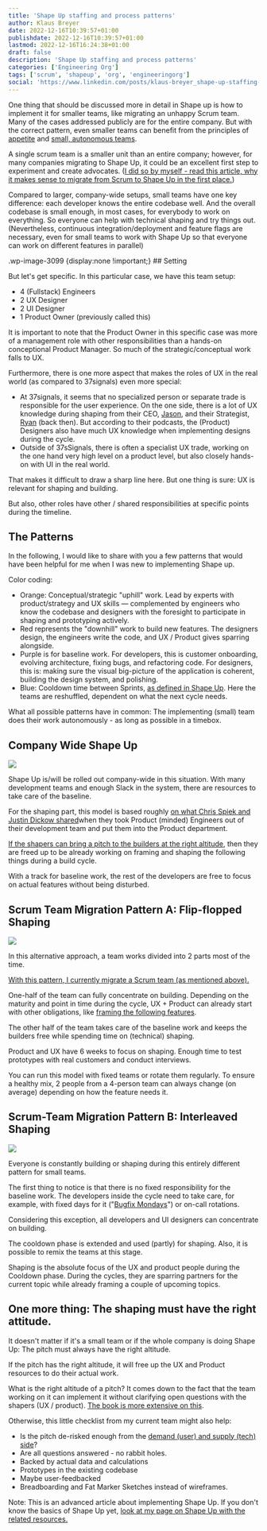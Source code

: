 ```yaml
---
title: 'Shape Up staffing and process patterns'
author: Klaus Breyer
date: 2022-12-16T10:39:57+01:00
publishdate: 2022-12-16T10:39:57+01:00
lastmod: 2022-12-16T16:24:38+01:00
draft: false
description: 'Shape Up staffing and process patterns'
categories: ['Engineering Org']
tags: ['scrum', 'shapeup', 'org', 'engineeringorg']
social: 'https://www.linkedin.com/posts/klaus-breyer_shape-up-staffing-and-process-patterns-activity-7009455007359979520-8ekP'
---
```



One thing that should be discussed more in detail in Shape up is how to implement it for smaller teams, like migrating an unhappy Scrum team. Many of the cases addressed publicly are for the entire company. But with the correct pattern, even smaller teams can benefit from the principles of [appetite](https://basecamp.com/shapeup/1.2-chapter-03#setting-the-appetite) and [small, autonomous teams](https://basecamp.com/shapeup/0.3-chapter-01#making-teams-responsible).

A single scrum team is a smaller unit than an entire company; however, for many companies migrating to Shape Up, it could be an excellent first step to experiment and create advocates. ([I did so by myself - read this article, why it makes sense to migrate from Scrum to Shape Up in the first place.](../20220923shape-up-track-for-scrum-or-how-to-experiment-with-the-process))

Compared to larger, company-wide setups, small teams have one key difference: each developer knows the entire codebase well. And the overall codebase is small enough, in most cases, for everybody to work on everything. So everyone can help with technical shaping and try things out. (Nevertheless, continuous integration/deployment and feature flags are necessary, even for small teams to work with Shape Up so that everyone can work on different features in parallel)
  <!-- wp:html --> .wp-image-3099 {display:none !important;} <!-- /wp:html --> ## Setting
But let's get specific. In this particular case, we have this team setup:

- 4 (Fullstack) Engineers
-  2 UX Designer
-  2 UI Designer
-  1 Product Owner (previously called this)


It is important to note that the Product Owner in this specific case was more of a management role with other responsibilities than a hands-on conceptional Product Manager. So much of the strategic/conceptual work falls to UX.

Furthermore, there is one more aspect that makes the roles of UX in the real world (as compared to 37signals) even more special:

- At 37signals, it seems that no specialized person or separate trade is responsible for the user experience. On the one side, there is a lot of UX knowledge during shaping from their CEO, [Jason](https://world.hey.com/jason), and their Strategist, [Ryan](https://feltpresence.com/) (back then). But according to their podcasts, the (Product) Designers also have much UX knowledge when implementing designs during the cycle.
- Outside of 37sSignals, there is often a specialist UX trade, working on the one hand very high level on a product level, but also closely hands-on with UI in the real world.


That makes it difficult to draw a sharp line here. But one thing is sure: UX is relevant for shaping and building.

But also, other roles have other / shared responsibilities at specific points during the timeline.
  ## The Patterns
In the following, I would like to share with you a few patterns that would have been helpful for me when I was new to implementing Shape up.

Color coding:

- Orange: Conceptual/strategic "uphill" work. Lead by experts with product/strategy and UX skills — complemented by engineers who know the codebase and designers with the foresight to participate in shaping and prototyping actively.
- Red represents the "downhill" work to build new features. The designers design, the engineers write the code, and UX / Product gives sparring alongside.
- Purple is for baseline work. For developers, this is customer onboarding, evolving architecture, fixing bugs, and refactoring code. For designers, this is: making sure the visual big-picture of the application is coherent, building the design system, and polishing.
- Blue: Cooldown time between Sprints, [as defined in Shape Up](https://basecamp.com/shapeup/2.2-chapter-08#cool-down). Here the teams are reshuffled, dependent on what the next cycle needs.


What all possible patterns have in common: The implementing (small) team does their work autonomously - as long as possible in a timebox.
  ## Company Wide Shape Up

![](2022-12-09-working-modes-company-wide.svg)

Shape Up is/will be rolled out company-wide in this situation. With many development teams and enough Slack in the system, there are resources to take care of the baseline.

For the shaping part, this model is based roughly [on what Chris Spiek and Justin Dickow shared](https://www.youtube.com/watch?v=cZF_zV2iby4)when they took Product (minded) Engineers out of their development team and put them into the Product department.

[If the shapers can bring a pitch to the builders at the right altitude](https://basecamp.com/shapeup/1.5-chapter-06), then they are freed up to be already working on framing and shaping the following things during a build cycle.

With a track for baseline work, the rest of the developers are free to focus on actual features without being disturbed.
  ## Scrum Team Migration Pattern A: Flip-flopped Shaping

  ![](2022-12-09-working-modes-flipflop.svg)

In this alternative approach, a team works divided into 2 parts most of the time.

[With this pattern, I currently migrate a Scrum team (as mentioned above).](../20220923shape-up-track-for-scrum-or-how-to-experiment-with-the-process)

One-half of the team can fully concentrate on building. Depending on the maturity and point in time during the cycle, UX + Product can already start with other obligations, like [framing the following features](https://world.hey.com/rjs/20-framing-2f64ddca).

The other half of the team takes care of the baseline work and keeps the builders free while spending time on (technical) shaping.

Product and UX have 6 weeks to focus on shaping. Enough time to test prototypes with real customers and conduct interviews.

You can run this model with fixed teams or rotate them regularly. To ensure a healthy mix, 2 people from a 4-person team can always change (on average) depending on how the feature needs it.
  ## Scrum-Team Migration Pattern B: Interleaved Shaping

  ![](2022-12-09-working-modes-interleaved.svg)

Everyone is constantly building or shaping during this entirely different pattern for small teams.

The first thing to notice is that there is no fixed responsibility for the baseline work. The developers inside the cycle need to take care, for example, with fixed days for it ("[Bugfix Mondays](https://www.youtube.com/watch?v=CtcSwlvIIuo)") or on-call rotations.

Considering this exception, all developers and UI designers can concentrate on building.

The cooldown phase is extended and used (partly) for shaping. Also, it is possible to remix the teams at this stage.

Shaping is the absolute focus of the UX and product people during the Cooldown phase. During the cycles, they are sparring partners for the current topic while already framing a couple of upcoming topics.
  ## One more thing: The shaping must have the right attitude.
It doesn't matter if it's a small team or if the whole company is doing Shape Up: The pitch must always have the right altitude.

If the pitch has the right altitude, it will free up the UX and Product resources to do their actual work.

What is the right altitude of a pitch? It comes down to the fact that the team working on it can implement it without clarifying open questions with the shapers (UX / product). [The book is more extensive on this](https://basecamp.com/shapeup/1.1-chapter-02).

Otherwise, this little checklist from my current team might also help:

- Is the pitch de-risked enough from the [demand (user) and supply (tech) side](https://therewiredgroup.com/what-do-we-mean-by-demand-side-and-supply-side/)?
- Are all questions answered - no rabbit holes.
- Backed by actual data and calculations
- Prototypes in the existing codebase
- Maybe user-feedbacked
- Breadboarding and Fat Marker Sketches instead of wireframes.


Note: This is an advanced article about implementing Shape Up. If you don't know the basics of Shape Up yet, [look at my page on Shape Up with the related resources.](../shape-up)

